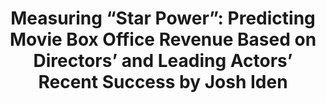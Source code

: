 <h1 align="center">Measuring “Star Power”: Predicting Movie Box Office Revenue Based on Directors’ and Leading Actors’ Recent Success
by Josh Iden</h1>
